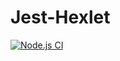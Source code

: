# Jest-Hexlet
[![Node.js CI](https://github.com/Nevelskoy/Jest-Hexlet/workflows/Node.js%20CI/badge.svg)](https://github.com/Nevelskoy/Jest-Hexlet/actions)

